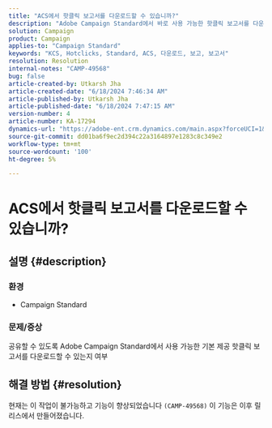 ```yaml
---
title: "ACS에서 핫클릭 보고서를 다운로드할 수 있습니까?"
description: "Adobe Campaign Standard에서 바로 사용 가능한 핫클릭 보고서를 다운로드할 수 있는지 여부를 알아봅니다."
solution: Campaign
product: Campaign
applies-to: "Campaign Standard"
keywords: "KCS, Hotclicks, Standard, ACS, 다운로드, 보고, 보고서"
resolution: Resolution
internal-notes: "CAMP-49568"
bug: false
article-created-by: Utkarsh Jha
article-created-date: "6/18/2024 7:46:34 AM"
article-published-by: Utkarsh Jha
article-published-date: "6/18/2024 7:47:15 AM"
version-number: 4
article-number: KA-17294
dynamics-url: "https://adobe-ent.crm.dynamics.com/main.aspx?forceUCI=1&pagetype=entityrecord&etn=knowledgearticle&id=7b36abe0-462d-ef11-840b-6045bd06eea5"
source-git-commit: dd01ba6f9ec2d394c22a3164897e1283c8c349e2
workflow-type: tm+mt
source-wordcount: '100'
ht-degree: 5%

---
```


# ACS에서 핫클릭 보고서를 다운로드할 수 있습니까?

## 설명 {#description}


### <b>환경</b>

- Campaign Standard




### <b>문제/증상</b>

공유할 수 있도록 Adobe Campaign Standard에서 사용 가능한 기본 제공 핫클릭 보고서를 다운로드할 수 있는지 여부


## 해결 방법 {#resolution}


현재는 이 작업이 불가능하고 기능이 향상되었습니다 `(CAMP-49568)` 이 기능은 이후 릴리스에서 만들어졌습니다.



